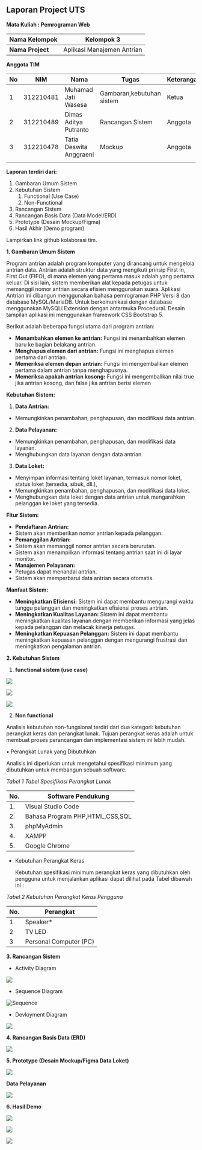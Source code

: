 ## Laporan Project UTS ##    
**Mata Kuliah : Pemrograman Web**



|**Nama Kelompok** |Kelompok 3 |
| - | - |
|**Nama Project** |Aplikasi Manajemen Antrian |

**Anggota TIM** 



|**No** |**NIM** |**Nama** |**Tugas** |**Keterangan** |
| - | - | - | - | - |
|1 |312210481 |Muhamad Jati Wasesa |Gambaran,kebutuhan sistem |Ketua |
|2 |312210489 |Dimas Aditya Putranto |Rancangan Sistem |Anggota |
|3 |312210478 |Tatia Deswita Anggraeni |Mockup |Anggota |
||||||
**Laporan terdiri dari:** 

1. Gambaran Umum Sistem 
1. Kebutuhan Sistem 
   1. Functional (Use Case) 
   1. Non-Functional 
1. Rancangan Sistem 
1. Rancangan Basis Data (Data Model/ERD) 
1. Prototype (Desain Mockup/Figma) 
1. Hasil Akhir (Demo program) 

Lampirkan link github kolaborasi tim.

**1. Gambaran Umum Sistem** 

Program antrian adalah program komputer yang dirancang untuk mengelola antrian data. Antrian adalah struktur data yang mengikuti prinsip First In, First Out (FIFO), di mana elemen yang pertama masuk adalah yang pertama keluar. Di sisi lain, sistem memberikan alat kepada petugas untuk memanggil nomor antrian secara efisien menggunakan suara. Aplikasi Antrian ini dibangun menggunakan bahasa pemrograman PHP Versi 8 dan database MySQL/MariaDB. Untuk berkomunikasi dengan database menggunakan MySQLi Extension dengan antarmuka Procedural. Desain tampilan aplikasi ini menggunakan framework CSS Bootstrap 5.

Berikut adalah beberapa fungsi utama dari program antrian: 

- **Menambahkan elemen ke antrian:** Fungsi ini menambahkan elemen baru ke bagian belakang antrian. 
- **Menghapus elemen dari antrian:** Fungsi ini menghapus elemen pertama dari antrian. 
- **Memeriksa elemen depan antrian:** Fungsi ini mengembalikan elemen pertama dalam antrian tanpa menghapusnya. 
- **Memeriksa apakah antrian kosong:** Fungsi ini mengembalikan nilai true jika antrian kosong, dan false jika antrian berisi elemen 

**Kebutuhan Sistem:** 

1. **Data Antrian:** 
- Memungkinkan penambahan, penghapusan, dan modifikasi data antrian.  
2. **Data Pelayanan:** 
- Memungkinkan penambahan, penghapusan, dan modifikasi data layanan.  
- Menghubungkan data layanan dengan data antrian. 
3. **Data Loket:** 
- Menyimpan informasi tentang loket layanan, termasuk nomor loket, status loket (tersedia, sibuk, dll.), 
- Memungkinkan penambahan, penghapusan, dan modifikasi data loket. 
- Menghubungkan data loket dengan data antrian untuk mengarahkan pelanggan ke loket yang tersedia. 

**Fitur Sistem:** 

- **Pendaftaran Antrian:**  
- Sistem akan memberikan nomor antrian kepada pelanggan. 
- **Pemanggilan Antrian:**  
- Sistem akan memanggil nomor antrian secara berurutan. 
- Sistem akan menampilkan informasi tentang antrian saat ini di layar monitor.  
- **Manajemen Pelayanan:**  
- Petugas dapat menandai antrian. 
- Sistem akan memperbarui data antrian secara otomatis. 

**Manfaat Sistem:** 

- **Meningkatkan Efisiensi:** Sistem ini dapat membantu mengurangi waktu tunggu pelanggan dan meningkatkan efisiensi proses antrian.  
- **Meningkatkan Kualitas Layanan:** Sistem ini dapat membantu meningkatkan kualitas layanan dengan memberikan informasi yang jelas kepada pelanggan dan melacak kinerja petugas.  
- **Meningkatkan Kepuasan Pelanggan:** Sistem ini dapat membantu meningkatkan kepuasan pelanggan dengan mengurangi frustrasi dan meningkatkan pengalaman antrian.  

**2. Kebutuhan Sistem** 

1. **functional sistem (use case)** 

![](foto/Aspose.Words.381b3444-b514-42e7-8697-1e99c8db93ba.001.jpeg)

![](foto/Aspose.Words.381b3444-b514-42e7-8697-1e99c8db93ba.002.jpeg)

![](foto/Aspose.Words.381b3444-b514-42e7-8697-1e99c8db93ba.003.png)

2. **Non functional** 

Analisis kebutuhan non-fungsional terdiri dari dua kategori: kebutuhan perangkat keras dan perangkat lunak. Tujuan perangkat keras adalah untuk membuat proses perancangan dan implementasi sistem ini lebih mudah. 

• Perangkat Lunak yang Dibutuhkan  

Analisis ini diperlukan untuk mengetahui spesifikasi minimum yang dibutuhkan untuk membangun sebuah software.  

*Tabel 1 Tabel Spesifikasi Perangkat Lunak* 



|No. |Software Pendukung |
| - | - |
|1\. |Visual Studio Code |
|2\. |Bahasa Program PHP,HTML,CSS,SQL |
|3\. |phpMyAdmin |
|4\. |XAMPP |
|5\. |Google Chrome |

- Kebutuhan Perangkat Keras 

  Kebutuhan spesifikasi minimum perangkat keras yang dibutuhkan oleh pengguna untuk menjalankan aplikasi dapat dilihat pada Tabel dibawah ini : 

*Tabel 2 Kebutuhan Perangkat Keras Pengguna* 



|No. |Perangkat |
| - | - |
|1 |Speaker* |
|2 |TV LED |
|3 |Personal Computer (PC) |

**3. Rancangan Sistem** 
- Activity Diagram

![](foto/Aspose.Words.381b3444-b514-42e7-8697-1e99c8db93ba.004.jpeg)

- Sequence Diagram

![Sequence](https://github.com/Muhjat7/Project_antrian/assets/130146099/ad9157a1-df0b-4b54-817c-f27f996ed643)


- Devloyment Diagram 

![](foto/Aspose.Words.381b3444-b514-42e7-8697-1e99c8db93ba.005.png)

**4. Rancangan Basis Data (ERD)** 

![](foto/Aspose.Words.381b3444-b514-42e7-8697-1e99c8db93ba.006.png)

**5. Prototype (Desain Mockup/Figma Data Loket)** 

![](foto/Aspose.Words.381b3444-b514-42e7-8697-1e99c8db93ba.007.jpeg)

**Data Pelayanan** 

![](foto/Aspose.Words.381b3444-b514-42e7-8697-1e99c8db93ba.008.jpeg)

**6. Hasil Demo** 

![](foto/Aspose.Words.381b3444-b514-42e7-8697-1e99c8db93ba.009.jpeg)

![](foto/Aspose.Words.381b3444-b514-42e7-8697-1e99c8db93ba.010.jpeg)

![](foto/Aspose.Words.381b3444-b514-42e7-8697-1e99c8db93ba.011.jpeg)
